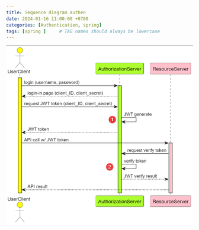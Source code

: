 ```yaml
---
title: Sequence diagram authen
date: 2024-01-16 11:00:00 +0700
categories: [Authentication, spring]
tags: [spring ]     # TAG names should always be lowercase
---
```


![Authen](../assets/img/authen.png)
